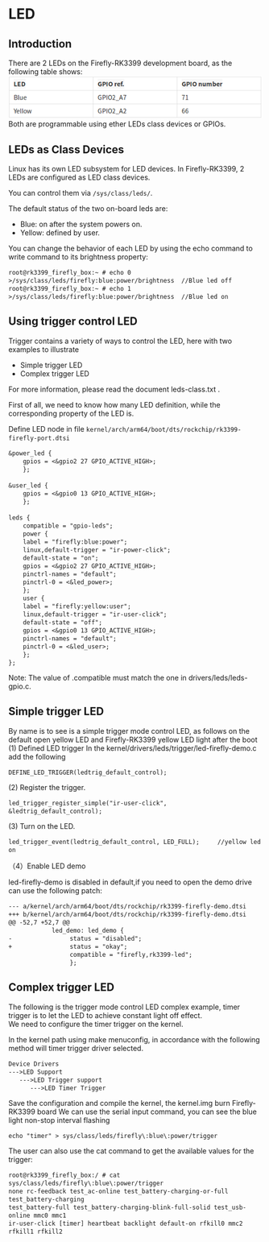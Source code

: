 # LED
## Introduction
There are 2 LEDs on the Firefly-RK3399 development board, as the following table shows:
![](img/led.png)
Both are programmable using ether LEDs class devices or GPIOs.

## LEDs as Class Devices
Linux has its own LED subsystem for LED devices. In Firefly-RK3399, 2 LEDs are configured as LED class devices.  

You can control them via `/sys/class/leds/`.  

The default status of the two on-board leds are:  
* Blue: on after the system powers on.
* Yellow: defined by user.  

You can change the behavior of each LED by using the echo command to write command to its brightness property:
```
root@rk3399_firefly_box:~ # echo 0 >/sys/class/leds/firefly:blue:power/brightness  //Blue led off
root@rk3399_firefly_box:~ # echo 1 >/sys/class/leds/firefly:blue:power/brightness  //Blue led on
```

## Using trigger control LED
Trigger contains a variety of ways to control the LED, here with two examples to illustrate

* Simple trigger LED
* Complex trigger LED

For more information, please read the document leds-class.txt .  

First of all, we need to know how many LED definition, while the corresponding property of the LED is.  

Define LED node in file  `kernel/arch/arm64/boot/dts/rockchip/rk3399-firefly-port.dtsi`
```
&power_led {                             
    gpios = <&gpio2 27 GPIO_ACTIVE_HIGH>;
	};

&user_led {
    gpios = <&gpio0 13 GPIO_ACTIVE_HIGH>;
	};

leds {   
	compatible = "gpio-leds";   
	power {   
	label = "firefly:blue:power";   
	linux,default-trigger = "ir-power-click";   
	default-state = "on";   
	gpios = <&gpio2 27 GPIO_ACTIVE_HIGH>;   
	pinctrl-names = "default";   
	pinctrl-0 = <&led_power>;   
	};   
	user {   
	label = "firefly:yellow:user";   
	linux,default-trigger = "ir-user-click";   
	default-state = "off";   
	gpios = <&gpio0 13 GPIO_ACTIVE_HIGH>;   
	pinctrl-names = "default";   
	pinctrl-0 = <&led_user>;   
	};
};
```
Note: The value of .compatible must match the one in drivers/leds/leds-gpio.c.

## Simple trigger LED
By name is to see is a simple trigger mode control LED, as follows on the default open yellow LED and Firefly-RK3399 yellow LED light after the boot  
(1) Defined LED trigger In the kernel/drivers/leds/trigger/led-firefly-demo.c add the following
```
DEFINE_LED_TRIGGER(ledtrig_default_control);
```
(2) Register the trigger.
```
led_trigger_register_simple("ir-user-click", &ledtrig_default_control);
```
(3) Turn on the LED.
```
led_trigger_event(ledtrig_default_control, LED_FULL);     //yellow led on
```
（4）Enable LED demo  

led-firefly-demo is disabled in default,if you need to open the demo drive can use the following patch:
```
--- a/kernel/arch/arm64/boot/dts/rockchip/rk3399-firefly-demo.dtsi
+++ b/kernel/arch/arm64/boot/dts/rockchip/rk3399-firefly-demo.dtsi
@@ -52,7 +52,7 @@
            led_demo: led_demo { 
-                status = "disabled";
+                status = "okay"; 
                 compatible = "firefly,rk3399-led"; 
                 };
```

## Complex trigger LED
The following is the trigger mode control LED complex example, timer trigger is to let the LED to achieve constant light off effect.  
We need to configure the timer trigger on the kernel.  

In the kernel path using make menuconfig, in accordance with the following method will timer trigger driver selected.
```
Device Drivers
--->LED Support
   --->LED Trigger support 
      --->LED Timer Trigger
```
Save the configuration and compile the kernel, the kernel.img burn Firefly-RK3399 board We can use the serial input command, you can see the blue light non-stop interval flashing
```
echo "timer" > sys/class/leds/firefly\:blue\:power/trigger
```
The user can also use the cat command to get the available values for the trigger:
```
root@rk3399_firefly_box:/ # cat sys/class/leds/firefly\:blue\:power/trigger    
none rc-feedback test_ac-online test_battery-charging-or-full test_battery-charging 
test_battery-full test_battery-charging-blink-full-solid test_usb-online mmc0 mmc1 
ir-user-click [timer] heartbeat backlight default-on rfkill0 mmc2 rfkill1 rfkill2
```
